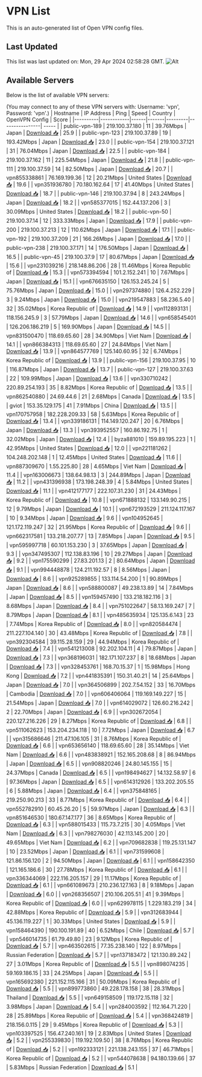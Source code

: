 # VPN List

This is an auto-generated list of Open VPN config files.

## Last Updated

This list was last updated on: Mon, 29 Apr 2024 02:58:28 GMT.
![Alt](https://repobeats.axiom.co/api/embed/186b98318ef1479477931607c1ad7d823f12451f.svg "Repobeats analytics image")

## Available Servers

Below is the list of available VPN servers:

(You may connect to any of these VPN servers with: Username: 'vpn', Password: 'vpn'.)
| Hostname | IP Address | Ping | Speed | Country | OpenVPN Config | Score |
|----------|------------|------|-------|---------|----------------| ----- |
| public-vpn-189 | 219.100.37.180 | 11 | 39.76Mbps | Japan | [Download 📥](./configs/server_0_JP.ovpn) | 25.9 |
| public-vpn-123 | 219.100.37.89 | 19 | 193.42Mbps | Japan | [Download 📥](./configs/server_1_JP.ovpn) | 23.0 |
| public-vpn-154 | 219.100.37.121 | 31 | 76.04Mbps | Japan | [Download 📥](./configs/server_2_JP.ovpn) | 22.5 |
| public-vpn-184 | 219.100.37.162 | 11 | 225.54Mbps | Japan | [Download 📥](./configs/server_3_JP.ovpn) | 21.8 |
| public-vpn-111 | 219.100.37.59 | 14 | 82.50Mbps | Japan | [Download 📥](./configs/server_4_JP.ovpn) | 20.7 |
| vpn855338861 | 76.169.199.36 | 12 | 20.21Mbps | United States | [Download 📥](./configs/server_5_US.ovpn) | 19.6 |
| vpn351936780 | 70.180.162.64 | 17 | 41.40Mbps | United States | [Download 📥](./configs/server_6_US.ovpn) | 18.7 |
| public-vpn-146 | 219.100.37.94 | 8 | 243.24Mbps | Japan | [Download 📥](./configs/server_7_JP.ovpn) | 18.2 |
| vpn585377015 | 152.44.137.206 | 3 | 30.09Mbps | United States | [Download 📥](./configs/server_8_US.ovpn) | 18.2 |
| public-vpn-50 | 219.100.37.14 | 12 | 333.33Mbps | Japan | [Download 📥](./configs/server_9_JP.ovpn) | 17.9 |
| public-vpn-200 | 219.100.37.213 | 12 | 110.62Mbps | Japan | [Download 📥](./configs/server_10_JP.ovpn) | 17.1 |
| public-vpn-192 | 219.100.37.209 | 21 | 166.26Mbps | Japan | [Download 📥](./configs/server_11_JP.ovpn) | 17.0 |
| public-vpn-238 | 219.100.37.171 | 14 | 176.50Mbps | Japan | [Download 📥](./configs/server_12_JP.ovpn) | 16.5 |
| public-vpn-45 | 219.100.37.9 | 17 | 80.67Mbps | Japan | [Download 📥](./configs/server_13_JP.ovpn) | 15.6 |
| vpn231039216 | 218.148.86.206 | 28 | 11.46Mbps | Korea Republic of | [Download 📥](./configs/server_14_KR.ovpn) | 15.3 |
| vpn573394594 | 101.2.152.241 | 10 | 7.67Mbps | Japan | [Download 📥](./configs/server_15_JP.ovpn) | 15.1 |
| vpn676635150 | 126.153.245.24 | 5 | 75.76Mbps | Japan | [Download 📥](./configs/server_16_JP.ovpn) | 15.0 |
| vpn297374880 | 126.4.252.229 | 3 | 9.24Mbps | Japan | [Download 📥](./configs/server_17_JP.ovpn) | 15.0 |
| vpn219547883 | 58.236.5.40 | 32 | 35.02Mbps | Korea Republic of | [Download 📥](./configs/server_18_KR.ovpn) | 14.9 |
| vpn112893131 | 118.156.245.9 | 3 | 57.79Mbps | Japan | [Download 📥](./configs/server_19_JP.ovpn) | 14.6 |
| vpn658545401 | 126.206.186.219 | 5 | 169.90Mbps | Japan | [Download 📥](./configs/server_20_JP.ovpn) | 14.5 |
| vpn831500470 | 118.69.65.60 | 28 | 34.90Mbps | Viet Nam | [Download 📥](./configs/server_21_VN.ovpn) | 14.1 |
| vpn866384313 | 118.69.65.60 | 27 | 24.84Mbps | Viet Nam | [Download 📥](./configs/server_22_VN.ovpn) | 13.9 |
| vpn864577769 | 125.140.60.95 | 32 | 6.74Mbps | Korea Republic of | [Download 📥](./configs/server_23_KR.ovpn) | 13.9 |
| public-vpn-156 | 219.100.37.95 | 10 | 116.87Mbps | Japan | [Download 📥](./configs/server_24_JP.ovpn) | 13.7 |
| public-vpn-127 | 219.100.37.63 | 22 | 109.99Mbps | Japan | [Download 📥](./configs/server_25_JP.ovpn) | 13.6 |
| vpn330710242 | 220.89.254.193 | 35 | 8.82Mbps | Korea Republic of | [Download 📥](./configs/server_26_KR.ovpn) | 13.5 |
| vpn862540880 | 24.69.44.6 | 21 | 2.68Mbps | Canada | [Download 📥](./configs/server_27_CA.ovpn) | 13.5 |
| gviot | 153.35.129.175 | 41 | 7.91Mbps | China | [Download 📥](./configs/server_28_CN.ovpn) | 13.5 |
| vpn170757958 | 182.228.209.33 | 58 | 5.63Mbps | Korea Republic of | [Download 📥](./configs/server_29_KR.ovpn) | 13.4 |
| vpn339186131 | 114.149.120.247 | 20 | 6.76Mbps | Japan | [Download 📥](./configs/server_30_JP.ovpn) | 13.3 |
| vpn393952557 | 160.86.192.75 | 1 | 32.02Mbps | Japan | [Download 📥](./configs/server_31_JP.ovpn) | 12.4 |
| byza881010 | 159.89.195.223 | 1 | 42.95Mbps | United States | [Download 📥](./configs/server_32_US.ovpn) | 12.0 |
| vpn221181262 | 104.248.202.148 | 1 | 12.45Mbps | United States | [Download 📥](./configs/server_33_US.ovpn) | 11.6 |
| vpn887309670 | 1.55.225.80 | 28 | 4.65Mbps | Viet Nam | [Download 📥](./configs/server_34_VN.ovpn) | 11.4 |
| vpn163006673 | 138.64.98.13 | 3 | 244.89Mbps | Japan | [Download 📥](./configs/server_35_JP.ovpn) | 11.2 |
| vpn431396938 | 173.198.248.39 | 4 | 5.84Mbps | United States | [Download 📥](./configs/server_36_US.ovpn) | 11.1 |
| vpn412177177 | 222.107.31.230 | 31 | 24.43Mbps | Korea Republic of | [Download 📥](./configs/server_37_KR.ovpn) | 10.8 |
| vpn671888132 | 133.149.90.215 | 12 | 9.79Mbps | Japan | [Download 📥](./configs/server_38_JP.ovpn) | 10.1 |
| vpn672193529 | 211.124.117.167 | 10 | 9.34Mbps | Japan | [Download 📥](./configs/server_39_JP.ovpn) | 9.6 |
| vpn104952645 | 121.172.119.247 | 32 | 21.95Mbps | Korea Republic of | [Download 📥](./configs/server_40_KR.ovpn) | 9.6 |
| vpn662317581 | 133.218.207.77 | 13 | 7.85Mbps | Japan | [Download 📥](./configs/server_41_JP.ovpn) | 9.5 |
| vpn595997718 | 60.101.153.230 | 3 | 37.65Mbps | Japan | [Download 📥](./configs/server_42_JP.ovpn) | 9.3 |
| vpn347495307 | 112.138.83.196 | 10 | 29.27Mbps | Japan | [Download 📥](./configs/server_43_JP.ovpn) | 9.2 |
| vpn175590299 | 27.83.201.13 | 2 | 80.64Mbps | Japan | [Download 📥](./configs/server_44_JP.ovpn) | 9.1 |
| vpn994448878 | 124.211.192.57 | 8 | 8.56Mbps | Japan | [Download 📥](./configs/server_45_JP.ovpn) | 8.6 |
| vpn925289855 | 133.114.54.200 | 1 | 90.89Mbps | Japan | [Download 📥](./configs/server_46_JP.ovpn) | 8.6 |
| vpn588800087 | 49.238.13.89 | 14 | 7.84Mbps | Japan | [Download 📥](./configs/server_47_JP.ovpn) | 8.5 |
| vpn159457490 | 133.218.182.116 | 3 | 8.68Mbps | Japan | [Download 📥](./configs/server_48_JP.ovpn) | 8.4 |
| vpn751022647 | 58.13.169.247 | 7 | 8.79Mbps | Japan | [Download 📥](./configs/server_49_JP.ovpn) | 8.1 |
| vpn485635934 | 125.135.6.143 | 23 | 7.74Mbps | Korea Republic of | [Download 📥](./configs/server_50_KR.ovpn) | 8.0 |
| vpn820584474 | 211.227.104.140 | 30 | 43.48Mbps | Korea Republic of | [Download 📥](./configs/server_51_KR.ovpn) | 7.8 |
| vpn392304584 | 39.115.28.159 | 29 | 44.94Mbps | Korea Republic of | [Download 📥](./configs/server_52_KR.ovpn) | 7.4 |
| vpn541213008 | 92.202.104.11 | 4 | 79.87Mbps | Japan | [Download 📥](./configs/server_53_JP.ovpn) | 7.3 |
| vpn368196031 | 182.171.107.237 | 8 | 18.68Mbps | Japan | [Download 📥](./configs/server_54_JP.ovpn) | 7.3 |
| vpn328453761 | 168.70.15.37 | 1 | 15.98Mbps | Hong Kong | [Download 📥](./configs/server_55_HK.ovpn) | 7.2 |
| vpn441835391 | 150.31.40.21 | 14 | 25.64Mbps | Japan | [Download 📥](./configs/server_56_JP.ovpn) | 7.0 |
| vpn364506899 | 202.7.54.152 | 33 | 16.70Mbps | Cambodia | [Download 📥](./configs/server_57_KH.ovpn) | 7.0 |
| vpn606406064 | 119.169.149.227 | 15 | 21.54Mbps | Japan | [Download 📥](./configs/server_58_JP.ovpn) | 7.0 |
| vpn614029072 | 126.60.216.242 | 2 | 22.70Mbps | Japan | [Download 📥](./configs/server_59_JP.ovpn) | 6.9 |
| vpn302672054 | 220.127.216.226 | 29 | 8.27Mbps | Korea Republic of | [Download 📥](./configs/server_60_KR.ovpn) | 6.8 |
| vpn511062623 | 153.204.234.118 | 10 | 7.72Mbps | Japan | [Download 📥](./configs/server_61_JP.ovpn) | 6.7 |
| vpn315686646 | 211.47.106.105 | 31 | 8.76Mbps | Korea Republic of | [Download 📥](./configs/server_62_KR.ovpn) | 6.6 |
| vpn653656140 | 118.69.65.60 | 28 | 35.14Mbps | Viet Nam | [Download 📥](./configs/server_63_VN.ovpn) | 6.6 |
| vpn483838921 | 152.165.208.68 | 8 | 86.94Mbps | Japan | [Download 📥](./configs/server_64_JP.ovpn) | 6.5 |
| vpn908820246 | 24.80.145.155 | 15 | 24.37Mbps | Canada | [Download 📥](./configs/server_65_CA.ovpn) | 6.5 |
| vpn198494627 | 14.132.58.97 | 6 | 97.36Mbps | Japan | [Download 📥](./configs/server_66_JP.ovpn) | 6.5 |
| vpn614312926 | 133.202.205.55 | 6 | 5.88Mbps | Japan | [Download 📥](./configs/server_67_JP.ovpn) | 6.4 |
| vpn375848165 | 219.250.90.213 | 33 | 8.77Mbps | Korea Republic of | [Download 📥](./configs/server_68_KR.ovpn) | 6.4 |
| vpn552782910 | 60.45.26.20 | 5 | 59.97Mbps | Japan | [Download 📥](./configs/server_69_JP.ovpn) | 6.3 |
| vpn851646530 | 180.67.147.177 | 36 | 8.65Mbps | Korea Republic of | [Download 📥](./configs/server_70_KR.ovpn) | 6.3 |
| vpn588015433 | 115.73.7.215 | 30 | 4.05Mbps | Viet Nam | [Download 📥](./configs/server_71_VN.ovpn) | 6.3 |
| vpn798276030 | 42.113.145.200 | 20 | 49.65Mbps | Viet Nam | [Download 📥](./configs/server_72_VN.ovpn) | 6.2 |
| vpn709682838 | 119.25.131.147 | 10 | 23.52Mbps | Japan | [Download 📥](./configs/server_73_JP.ovpn) | 6.1 |
| vpn731599608 | 121.86.156.120 | 2 | 94.50Mbps | Japan | [Download 📥](./configs/server_74_JP.ovpn) | 6.1 |
| vpn158642350 | 121.165.186.6 | 30 | 27.78Mbps | Korea Republic of | [Download 📥](./configs/server_75_KR.ovpn) | 6.1 |
| vpn336344069 | 222.116.205.157 | 29 | 11.17Mbps | Korea Republic of | [Download 📥](./configs/server_76_KR.ovpn) | 6.1 |
| vpn661089673 | 210.236.127.163 | 8 | 9.18Mbps | Japan | [Download 📥](./configs/server_77_JP.ovpn) | 6.0 |
| vpn268356507 | 210.106.205.51 | 41 | 9.39Mbps | Korea Republic of | [Download 📥](./configs/server_78_KR.ovpn) | 6.0 |
| vpn629978115 | 1.229.183.219 | 34 | 42.88Mbps | Korea Republic of | [Download 📥](./configs/server_79_KR.ovpn) | 5.9 |
| vpn312683944 | 45.136.119.227 | 1 | 30.33Mbps | United States | [Download 📥](./configs/server_80_US.ovpn) | 5.9 |
| vpn158464390 | 190.100.191.89 | 40 | 6.52Mbps | Chile | [Download 📥](./configs/server_81_CL.ovpn) | 5.7 |
| vpn546014735 | 61.79.49.80 | 23 | 9.12Mbps | Korea Republic of | [Download 📥](./configs/server_82_KR.ovpn) | 5.7 |
| vpn463502615 | 77.35.238.140 | 122 | 8.97Mbps | Russian Federation | [Download 📥](./configs/server_83_RU.ovpn) | 5.7 |
| vpn137183472 | 121.130.89.242 | 27 | 3.01Mbps | Korea Republic of | [Download 📥](./configs/server_84_KR.ovpn) | 5.5 |
| vpn898074235 | 59.169.186.15 | 33 | 24.25Mbps | Japan | [Download 📥](./configs/server_85_JP.ovpn) | 5.5 |
| vpn165692380 | 221.152.115.166 | 31 | 50.09Mbps | Korea Republic of | [Download 📥](./configs/server_86_KR.ovpn) | 5.5 |
| vpn899773860 | 49.228.178.158 | 38 | 28.31Mbps | Thailand | [Download 📥](./configs/server_87_TH.ovpn) | 5.5 |
| vpn649158509 | 119.172.15.118 | 32 | 3.98Mbps | Japan | [Download 📥](./configs/server_88_JP.ovpn) | 5.4 |
| vpn284003592 | 112.164.71.220 | 28 | 25.89Mbps | Korea Republic of | [Download 📥](./configs/server_89_KR.ovpn) | 5.4 |
| vpn368424819 | 218.156.0.115 | 29 | 9.45Mbps | Korea Republic of | [Download 📥](./configs/server_90_KR.ovpn) | 5.3 |
| vpn103397525 | 156.47.240.161 | 19 | 2.83Mbps | United States | [Download 📥](./configs/server_91_US.ovpn) | 5.2 |
| vpn255339830 | 119.192.109.50 | 38 | 8.76Mbps | Korea Republic of | [Download 📥](./configs/server_92_KR.ovpn) | 5.2 |
| vpn192333121 | 221.138.243.155 | 37 | 46.71Mbps | Korea Republic of | [Download 📥](./configs/server_93_KR.ovpn) | 5.2 |
| vpn544078638 | 94.180.139.66 | 37 | 5.83Mbps | Russian Federation | [Download 📥](./configs/server_94_RU.ovpn) | 5.1 |
